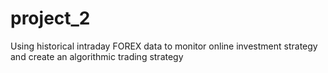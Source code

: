 # project_2
Using historical intraday FOREX data to monitor online investment strategy and create an algorithmic trading strategy
